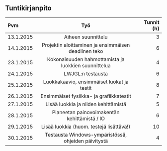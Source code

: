 ## Tuntikirjanpito

| Pvm       | Työ                                                  | Tunnit (h)  |
| :-------- |:----------------------------------------------------:| -----------:|
| 13.1.2015 | Aiheen suunnittelu                                   |           3 |
| 14.1.2015 | Projektin aloittaminen ja ensimmäisen deadlinen teko |           6 |
| 23.1.2015 | Kokonaisuuden hahmottamista ja luokkien suunnittelua |           4 |
| 24.1.2015 | LWJGL:n testausta                                    |           6 |
| 25.1.2015 | Luokkakaavio, ensimmäiset luokat ja testit           |           8 |
| 26.1.2015 | Ensimmäiset fysiikka- ja grafiikkatestit             |           7 |
| 27.1.2015 | Lisää luokkia ja niiden kehittämistä                 |           5 |
| 28.1.2015 | Planeetan painovoimakentän kehittämistä / IO         |           6 |   
| 29.1.2015 | Lisää luokkia (huom. testejä lisättävä!)             |          10 | 
| 30.1.2015 | Testausta Windows-ympäristössä, ohjeiden päivitystä  |           4 |
